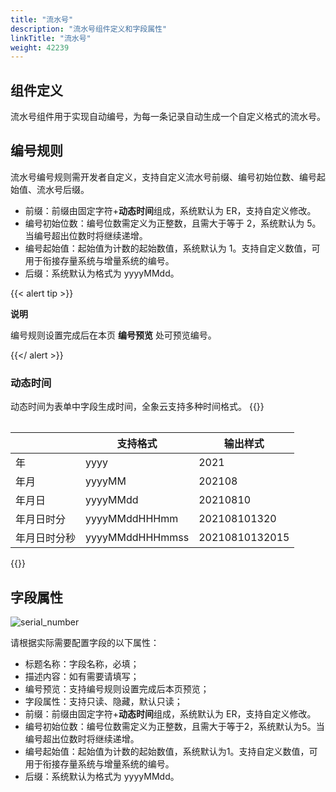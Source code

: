 ```yaml
---
title: "流水号"
description: "流水号组件定义和字段属性"
linkTitle: "流水号"
weight: 42239
---
```


## 组件定义

流水号组件用于实现自动编号，为每一条记录自动生成一个自定义格式的流水号。


## 编号规则

流水号编号规则需开发者自定义，支持自定义流水号前缀、编号初始位数、编号起始值、流水号后缀。

- 前缀：前缀由固定字符+**动态时间**组成，系统默认为 ER，支持自定义修改。
- 编号初始位数：编号位数需定义为正整数，且需大于等于 2，系统默认为 5。当编号超出位数时将继续递增。
- 编号起始值：起始值为计数的起始数值，系统默认为 1。支持自定义数值，可用于衔接存量系统与增量系统的编号。
- 后缀：系统默认为格式为 yyyyMMdd。

{{< alert tip >}}

**说明**

编号规则设置完成后在本页 **编号预览** 处可预览编号。

{{</ alert >}}

### 动态时间

动态时间为表单中字段生成时间，全象云支持多种时间格式。
{{<table >}}

|              | 支持格式        | 输出样式       |
| ------------ | --------------- | -------------- |
| 年           | yyyy            | 2021           |
| 年月         | yyyyMM          | 202108         |
| 年月日       | yyyyMMdd        | 20210810       |
| 年月日时分   | yyyyMMddHHHmm   | 202108101320   |
| 年月日时分秒 | yyyyMMddHHHmmss | 20210810132015 |

{{</table >}}


## 字段属性

![serial_number](https://raw.githubusercontent.com/quanxiang-cloud/website/main/static/images/zh/docs/manual/component/serial_number.png)

请根据实际需要配置字段的以下属性：

- 标题名称：字段名称，必填；
- 描述内容：如有需要请填写；
- 编号预览：支持编号规则设置完成后本页预览；
- 字段属性：支持只读、隐藏，默认只读；
- 前缀：前缀由固定字符+**动态时间**组成，系统默认为 ER，支持自定义修改。
- 编号初始位数：编号位数需定义为正整数，且需大于等于2，系统默认为5。当编号超出位数时将继续递增。
- 编号起始值：起始值为计数的起始数值，系统默认为1。支持自定义数值，可用于衔接存量系统与增量系统的编号。
- 后缀：系统默认为格式为 yyyyMMdd。

